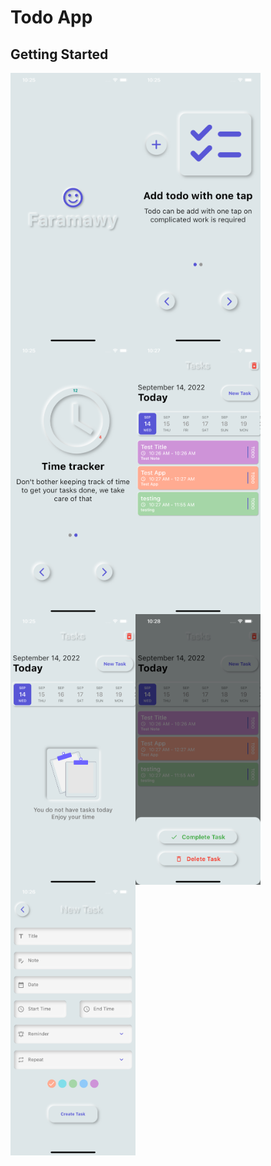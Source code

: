 # Todo App


## Getting Started

<img alt="Night Coding" width="200" src="https://github.com/MFaramawy/Todo_Neumorphism/blob/master/assets/layout/Splash.png" align="left"/>
<img alt="Night Coding" width="200" src="https://github.com/MFaramawy/Todo_Neumorphism/blob/master/assets/layout/OnBoarding_1.png" align="left"/>
<img alt="Night Coding" width="200" src="https://github.com/MFaramawy/Todo_Neumorphism/blob/master/assets/layout/OnBoarding_2.png" align="left"/>
<img alt="Night Coding" width="200" src="https://github.com/MFaramawy/Todo_Neumorphism/blob/master/assets/layout/Task_Desgin.png" align="left"/> 
<br/><br/>

<img alt="Night Coding" width="200" src="https://github.com/MFaramawy/Todo_Neumorphism/blob/master/assets/layout/Tasks_Screen.png" align="left"/>
<img alt="Night Coding" width="200" src="https://github.com/MFaramawy/Todo_Neumorphism/blob/master/assets/layout/Bottom_Sheet.png" align="left"/>
<img alt="Night Coding" width="200" src="https://github.com/MFaramawy/Todo_Neumorphism/blob/master/assets/layout/Add_Task.png" align="left"/>

